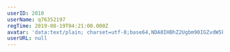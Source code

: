 ```yaml
---
userID: 2010
userName: q76352197
regTime: 2019-08-19T04:21:00.000Z
avatar: 'data:text/plain; charset=utf-8;base64,NDA0IHBhZ2Ugbm90IGZvdW5kCg=='
userURL: null
---
```



